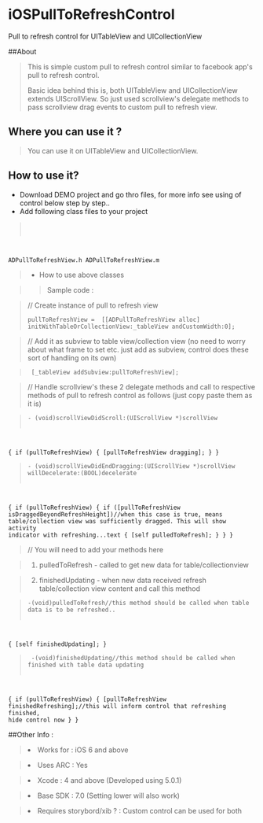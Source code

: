 iOSPullToRefreshControl
=======================

Pull to refresh control for UITableView and UICollectionView


##About 

><p>This is simple custom pull to refresh control similar to facebook app's pull to refresh control. 
><p>Basic idea behind this is, both UITableView and UICollectionView extends UIScrollView. So just used scrollview's delegate methods to pass scrollview drag events to custom pull to refresh view.

## Where you can use it ?

>You can use it on UITableView and UICollectionView.



How to use it?
-------------

>

* Download DEMO project and go thro files, for more info see using of control below step by step..
* Add following class files to your project 

><pre><code> 
ADPullToRefreshView.h
ADPullToRefreshView.m</code></pre>

>* How to use above classes 
   
   >>Sample code :
   
   >// Create instance of pull to refresh view
   ><pre><code>pullToRefreshView =  [[ADPullToRefreshView alloc] initWithTableOrCollectionView:_tableView andCustomWidth:0];  </code></pre>

  > // Add it as subview to table view/collection view (no need to worry about what frame to set etc. just add as subview, control does these sort of handling on its own)
   
   ><pre><code> [_tableView addSubview:pullToRefreshView];</code></pre>

 > // Handle scrollview's these 2 delegate methods and call to respective methods of pull to refresh control as follows (just copy paste them as it is)
   
 ><pre><code>- (void)scrollViewDidScroll:(UIScrollView *)scrollView
{
    if (pullToRefreshView)
    {
        [pullToRefreshView dragging];
    }
}
</code></pre>

 ><pre><code>- (void)scrollViewDidEndDragging:(UIScrollView *)scrollView willDecelerate:(BOOL)decelerate
{
    if (pullToRefreshView)
    {
        if ([pullToRefreshView isDraggedBeyondRefreshHeight])//when this case is true, means table/collection view was sufficiently dragged. This will show activity indicator with refreshing...text
        {
            [self pulledToRefresh];
        }
    }
}
</code></pre>
                                                                          
  >// You will need to add your methods here 
  
  >1. pulledToRefresh - called to get new data for table/collectionview 
  
  >2. finishedUpdating - when new data received refresh table/collection view content and call this method
  
  
><pre><code>-(void)pulledToRefresh//this method should be called when table data is to be refreshed..
{
    [self finishedUpdating];
}
</code></pre>
  
><pre><code> -(void)finishedUpdating//this method should be called when finished with table data updating
{
    if (pullToRefreshView)
    {
        [pullToRefreshView finishedRefreshing];//this will inform control that refreshing finished, hide control now
    }
}
</code></pre>



##Other Info : 


><li>Works for : iOS 6 and above</li>

><li>Uses ARC : Yes </li>

><li>Xcode : 4 and above (Developed using 5.0.1)</li>

><li>Base SDK : 7.0 (Setting lower will also work)</li>

><li>Requires storybord/xib ? : Custom control can be used for both</li>




